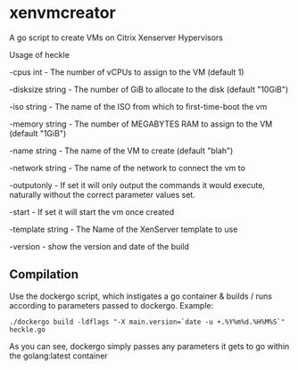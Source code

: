 # xenvmcreator
A go script to create VMs on Citrix Xenserver Hypervisors

Usage of heckle

-cpus int - The number of vCPUs to assign to the VM (default 1)

-disksize string - The number of GiB to allocate to the disk (default "10GiB")

-iso string - The name of the ISO from which to first-time-boot the vm

-memory string - The number of MEGABYTES RAM to assign to the VM (default "1GiB")

-name string - The name of the VM to create (default "blah")

-network string - The name of the network to connect the vm to

-outputonly - If set it will only output the commands it would execute, naturally without the correct parameter values set.

-start - If set it will start the vm once created

-template string - The Name of the XenServer template to use

-version - show the version and date of the build

## Compilation

Use the dockergo script, which instigates a go container & builds / runs according to parameters passed to dockergo. Example:
```
./dockergo build -ldflags "-X main.version=`date -u +.%Y%m%d.%H%M%S`" heckle.go
```
As you can see, dockergo simply passes any parameters it gets to go within the golang:latest container
